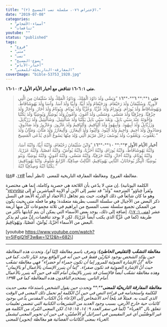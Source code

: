 ```yaml
---
title: "الإعتراض ٠٧٦، سلسلة نسب المسيح (٢)."
date: "2019-07-08"
categories: 
  - "أسماء-الأشخاص"
  - "تناقضات"
youtube: ""
status: "published"
tags: 
  - "فروع"
  - "متى"
  - "نسب"
  - "يسوع-المسيح"
  - "أخبار-الأيام"
  - "المفارقة-التاريخيّة-للمعنى"
coverImage: "bible-53753_1920.jpg"
---
```


**متى ١: ٦\-١٦ تتناقض مع أخبار الأيام الأول ٣: ١٠\-١٦.**

> **متى** **١****:** **٦****\-****١٦** ”وَيَسَّى وَلَدَ دَاوُدَ الْمَلِكَ. وَدَاوُدُ الْمَلِكُ وَلَدَ سُلَيْمَانَ مِنَ الَّتِي لأُورِيَّا. وَسُلَيْمَانُ وَلَدَ رَحَبْعَامَ. وَرَحَبْعَامُ وَلَدَ أَبِيَّا. وَأَبِيَّا وَلَدَ آسَا. وَآسَا وَلَدَ يَهُوشَافَاطَ. وَيَهُوشَافَاطُ وَلَدَ يُورَامَ. وَيُورَامُ وَلَدَ عُزِّيَّا. وَعُزِّيَّا وَلَدَ يُوثَامَ. وَيُوثَامُ وَلَدَ أَحَازَ. وَأَحَازُ وَلَدَ حِزْقِيَّا. وَحِزْقِيَّا وَلَدَ مَنَسَّى. وَمَنَسَّى وَلَدَ آمُونَ. وَآمُونُ وَلَدَ يُوشِيَّا. وَيُوشِيَّا وَلَدَ يَكُنْيَا وَإِخْوَتَهُ عِنْدَ سَبْيِ بَابِلَ. وَبَعْدَ سَبْيِ بَابِلَ يَكُنْيَا وَلَدَ شَأَلْتِئِيلَ. وَشَأَلْتِئِيلُ وَلَدَ زَرُبَّابِلَ. وَزَرُبَّابِلُ وَلَدَ أَبِيهُودَ. وَأَبِيهُودُ وَلَدَ أَلِيَاقِيمَ. وَأَلِيَاقِيمُ وَلَدَ عَازُورَ. وَعَازُورُ وَلَدَ صَادُوقَ. وَصَادُوقُ وَلَدَ أَخِيمَ. وَأَخِيمُ وَلَدَ أَلِيُودَ. وَأَلِيُودُ وَلَدَ أَلِيعَازَرَ. وَأَلِيعَازَرُ وَلَدَ مَتَّانَ. وَمَتَّانُ وَلَدَ يَعْقُوبَ. وَيَعْقُوبُ وَلَدَ يُوسُفَ رَجُلَ مَرْيَمَ الَّتِي وُلِدَ مِنْهَا يَسُوعُ الَّذِي يُدْعَى الْمَسِيحَ.“
> 
> **أخبار** **الأيام** **الأول** **٣****:** **١٠****\-****١٦** ”وَابْنُ سُلَيْمَانَ رَحُبْعَامُ، وَابْنُهُ أَبِيَّا، وَابْنُهُ آسَا، وَابْنُهُ يَهُوشَافَاطُ، وَابْنُهُ يُورَامُ، وَابْنُهُ أَخَزْيَا، وَابْنُهُ يُوآشُ، وَابْنُهُ أَمَصْيَا، وَابْنُهُ عَزَرْيَا، وَابْنُهُ يُوثَامُ، وَابْنُهُ آحَازُ، وَابْنُهُ حَزَقِيَّا، وَابْنُهُ مَنَسَّى، وَابْنُهُ آمُونُ، وَابْنُهُ يُوشِيَّا. وَبَنُو يُوشِيَّا: الْبِكْرُ يُوحَانَانُ، الثَّانِي يَهُويَاقِيمُ، الثَّالِثُ صِدْقِيَّا، الرَّابعُ شَلُّومُ. وَابْنَا يَهُويَاقِيمَ: يَكُنْيَا ابْنُهُ وَصِدْقِيَّا ابْنُهُ.“

مغالطة الفروع  ومغالطة المفارقة التاريخية للمعنى  (انظر أيضاً [#](http://apologitic.com/2019/02/20/objection017/)[١٧](http://apologitic.com/2019/02/20/objection017/)، #[٥٨](http://apologitic.com/2019/04/01/objection058/)).

إن متى لا يدّعي بأن اللائحة هي حصرية وكاملة، إنما هي مختصرة. (الكلمة اليونانية ”[γεννάω](https://www.blueletterbible.org/lang/lexicon/lexicon.cfm?Strongs=G1080&t=KJV) وتُقرأ چَناؤو“ المترجمة ”وَلَدَ“ قد تشير إلى الإبن أو الإبنة المباشرين أو إلى الأحفاد أو الذريّة الأبعد في النسل.) وهو ما كان شائعاً في ذلك الوقت، حيث يتم تجاهل ذكر البعض من الأجيال في سلسلة النسب بطريقة متعمّدة؛ وهو ما فعله متى بحيث يكون من الممكن تجميع سلسلة نسب المسيح من ابراهيم في ثلاثة مجموعات كلٌّ منها أربعة عشر ([متى ١: ١٧](https://biblia.com/books/ar-vandyke/Mt1.1)). إضافة إلى ذلك، يوجد بعض الأسماء التي يمكن أن يتم كتابتها بأكثر من طريقة (كما في عُزِّيَّا الذي يكتب أيضاً عَزَرْيَا). لكن لا يوجد تناقضات. إنَّ متى لم يذكر البعض من الأسماء أَخَزْيَا، يُوآشُ، أَمَصْيَا، ويَهُويَاقِيمُ.

\[youtube https://www.youtube.com/watch?v=5IFgjQ1tF3w&w=1212&h=682\]

* * *

_**مغالطة** **التشعّب** **(****التقليص** **الخاطئ****):** وتعرف باسم مغالطة (إمّا أو). وتحدث هذه المغالطة حين يؤكد الشخص بوجود خَيَارَيْن فقط في حين أنه في الواقع يوجد خَيَار ثالث. كما في حالة ”إنَّ الإشارة الضوئية للمرور إما أن تكون حمراء أو خضراء“ فهي مغالطة تشعّب حيث أنّ الإشارة الضوئية قد تكون صفراء. ”إما أن يتبرر الإنسان بالأعمال أو بالإيمان“ وهذه مغالطة تشعّب أيضاً فالإنسان قد يتبرر بالإيمان أمام الله في حين أنَّه يتبرر بالأعمال أمام الناس. يستخدم الناقدون هذه المغالطة كما في #١٣٩._

_**مغالطة** **المفارقة** **التاريخيّة** **للمعنى****:** وتحدث حين يقول الشخص باستدعاء معنى حديث للكلمة واستخدامه في قراءة النص في حين أنّ الكلمة لم تحمل ذلك المعنى في الوقت الذي كتبت به. فمثلاً قد يلجأ أحد الأشخاص إلى الإدّعاء بأنَّ الكتاب المقدس يدَّعي بوجود كائنات حية خارج الأرض، بسبب وجود العديد من التشريعات الكتابية التي تتضمن تعليمات تتعلق بال ”الغرباء“ (كما في سفر العدد ٩: ١٤، ١٥: ١٥). لكن المعنى المُراد من الكلمة هو غير الوطنيّين أي غير المقيمين في اسرائيل أو الأصلييّن، في حين أن تحوير المعنى ليشمل الغرباء بمعنى الكائنات الفضائية هو مغالطة (تحوير) للمعنى._

